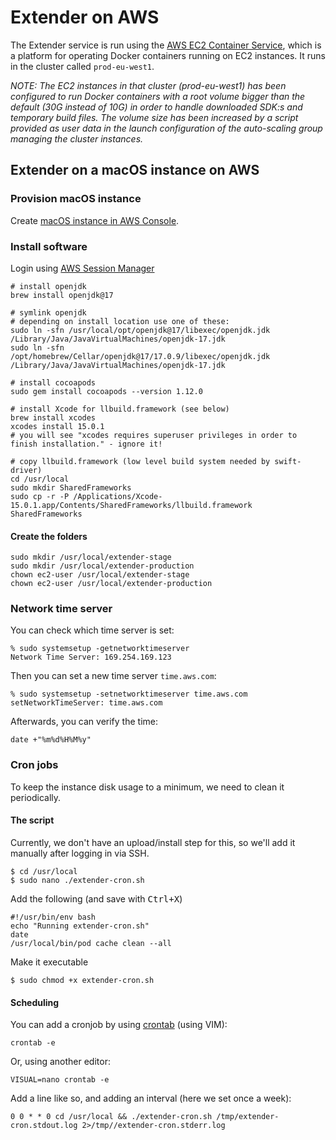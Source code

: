 # Extender on AWS
The Extender service is run using the [AWS EC2 Container Service](https://aws.amazon.com/ecs/), which is a platform for operating Docker containers running on EC2 instances. It runs in the cluster called `prod-eu-west1`.

 _NOTE: The EC2 instances in that cluster (prod-eu-west1) has been configured to run Docker containers with a root volume bigger than the default (30G instead of 10G) in order to handle downloaded SDK:s and temporary build files. The volume size has been increased by a script provided as user data in the launch configuration of the auto-scaling group managing the cluster instances._


## Extender on a macOS instance on AWS

### Provision macOS instance
Create [macOS instance in AWS Console](https://aws.amazon.com/ec2/instance-types/mac/). 

### Install software
Login using [AWS Session Manager](README_SETUP_RELEASE.md)

```
# install openjdk
brew install openjdk@17

# symlink openjdk
# depending on install location use one of these:
sudo ln -sfn /usr/local/opt/openjdk@17/libexec/openjdk.jdk /Library/Java/JavaVirtualMachines/openjdk-17.jdk
sudo ln -sfn /opt/homebrew/Cellar/openjdk@17/17.0.9/libexec/openjdk.jdk /Library/Java/JavaVirtualMachines/openjdk-17.jdk

# install cocoapods
sudo gem install cocoapods --version 1.12.0

# install Xcode for llbuild.framework (see below)
brew install xcodes
xcodes install 15.0.1
# you will see "xcodes requires superuser privileges in order to finish installation." - ignore it!

# copy llbuild.framework (low level build system needed by swift-driver)
cd /usr/local
sudo mkdir SharedFrameworks
sudo cp -r -P /Applications/Xcode-15.0.1.app/Contents/SharedFrameworks/llbuild.framework SharedFrameworks
```

#### Create the folders

```
sudo mkdir /usr/local/extender-stage
sudo mkdir /usr/local/extender-production
chown ec2-user /usr/local/extender-stage
chown ec2-user /usr/local/extender-production
```

### Network time server

You can check which time server is set:

    % sudo systemsetup -getnetworktimeserver
    Network Time Server: 169.254.169.123

Then you can set a new time server `time.aws.com`:

    % sudo systemsetup -setnetworktimeserver time.aws.com
    setNetworkTimeServer: time.aws.com

Afterwards, you can verify the time:

    date +"%m%d%H%M%y"

### Cron jobs

To keep the instance disk usage to a minimum, we need to clean it periodically.

#### The script

Currently, we don't have an upload/install step for this, so we'll add it manually after logging in via SSH.

    $ cd /usr/local
    $ sudo nano ./extender-cron.sh

Add the following (and save with <kbd>Ctrl+X</kbd>)

    #!/usr/bin/env bash
    echo "Running extender-cron.sh"
    date
    /usr/local/bin/pod cache clean --all

Make it executable

    $ sudo chmod +x extender-cron.sh

#### Scheduling

You can add a cronjob by using [crontab](https://man7.org/linux/man-pages/man5/crontab.5.html) (using VIM):

    crontab -e

Or, using another editor:

    VISUAL=nano crontab -e

Add a line like so, and adding an interval (here we set once a week):

    0 0 * * 0 cd /usr/local && ./extender-cron.sh /tmp/extender-cron.stdout.log 2>/tmp//extender-cron.stderr.log



